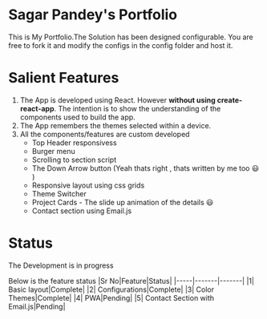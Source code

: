 # Sagar Pandey's Portfolio
This is My Portfolio.The Solution has been designed configurable. You are free to fork it and modify the configs in the config folder and host it.


# Salient Features
1. The App is developed using React. However **without using create-react-app**. The intention is to show the understanding of the components used to build the app.
2. The App remembers the themes selected within a device.
3. All the components/features are custom developed
   - Top Header responsivess 
   - Burger menu
   - Scrolling to section script
   - The Down Arrow button (Yeah thats right , thats written by me too :smiley: )
   - Responsive layout using css grids
   - Theme Switcher
   - Project Cards - The slide up animation of the details :smiley:
   - Contact section using Email.js

# Status
The Development is in progress

Below is the feature status
|Sr No|Feature|Status|
|-----|-------|-------|
|1| Basic layout|Complete|
|2| Configurations|Complete|
|3| Color Themes|Complete|
|4| PWA|Pending|
|5| Contact Section with Email.js|Pending|



